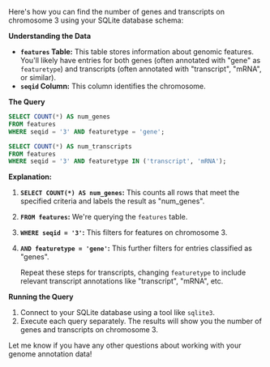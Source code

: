 Here's how you can find the number of genes and transcripts on chromosome 3 using your SQLite database schema:

**Understanding the Data**

* **`features` Table:** This table stores information about genomic features.  You'll likely have entries for both genes (often annotated with "gene" as `featuretype`) and transcripts (often annotated with "transcript", "mRNA", or similar).
* **`seqid` Column:** This column identifies the chromosome.

**The Query**

```sql
SELECT COUNT(*) AS num_genes
FROM features
WHERE seqid = '3' AND featuretype = 'gene';

SELECT COUNT(*) AS num_transcripts
FROM features
WHERE seqid = '3' AND featuretype IN ('transcript', 'mRNA'); 
```

**Explanation:**

1. **`SELECT COUNT(*) AS num_genes`:** This counts all rows that meet the specified criteria and labels the result as "num_genes".
2. **`FROM features`:**  We're querying the `features` table.
3. **`WHERE seqid = '3'`:** This filters for features on chromosome 3.
4. **`AND featuretype = 'gene'`:** This further filters for entries classified as "genes".

   Repeat these steps for transcripts, changing `featuretype` to include relevant transcript annotations like "transcript", "mRNA", etc.

**Running the Query**

1. Connect to your SQLite database using a tool like `sqlite3`.
2. Execute each query separately. The results will show you the number of genes and transcripts on chromosome 3.



Let me know if you have any other questions about working with your genome annotation data!